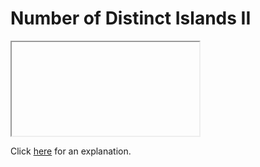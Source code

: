 # Number of Distinct Islands II 

<iframe></iframe>

Click [here](Explanation.md) for an explanation.

